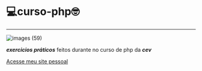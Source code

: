 # :computer:curso-php🤓 
***
![images (59)](https://user-images.githubusercontent.com/93468978/156943883-04c0b87e-b442-4950-b765-e3294e053d71.png)

_**exercicios práticos**_ feitos durante no curso de php da _**cev**_

[Acesse meu site pessoal](https://ricardomassungui.github.io/site-pessoal/ )
